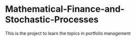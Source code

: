 # Mathematical-Finance-and-Stochastic-Processes
This is the project to learn the topics in portfolio management
